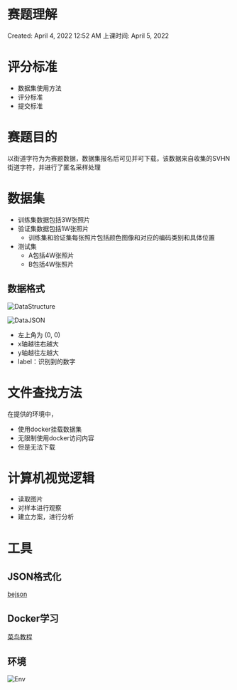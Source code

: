 # 赛题理解

Created: April 4, 2022 12:52 AM
上课时间: April 5, 2022

# 评分标准

- 数据集使用方法
- 评分标准
- 提交标准

# 赛题目的

以街道字符为为赛题数据，数据集报名后可见并可下载，该数据来自收集的SVHN街道字符，并进行了匿名采样处理

# 数据集

- 训练集数据包括3W张照片
- 验证集数据包括1W张照片
  - 训练集和验证集每张照片包括颜色图像和对应的编码类别和具体位置
- 测试集
  - A包括4W张照片
  - B包括4W张照片

## 数据格式

![DataStructure](~/desktop/1.png)

![DataJSON](~/desktop/2.png)

- 左上角为 (0, 0)
- x轴越往右越大
- y轴越往左越大
- label：识别到的数字

# 文件查找方法

在提供的环境中，

- 使用docker挂载数据集
- 无限制使用docker访问内容
- 但是无法下载

# 计算机视觉逻辑

- 读取图片
- 对样本进行观察
- 建立方案，进行分析

# 工具

## JSON格式化

[bejson](https://www.bejson.com/)

## Docker学习

[菜鸟教程](https://www.runoob.com/docker/docker-tutorial.html)

## 环境

![Env](~/downloads/3.png)
